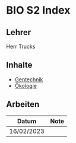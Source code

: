 # BIO S2 Index

## Lehrer

Herr Trucks

## Inhalte

- [Gentechnik](./Gentechnik.md)
- [Ökologie](./Ökologie.md)

## Arbeiten

| Datum |Note |
| --- | --- |
| 16/02/2023 | 